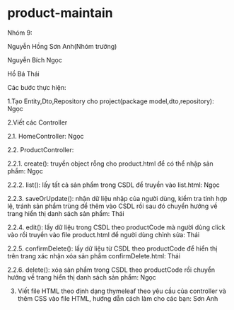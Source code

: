# product-maintain
Nhóm 9:

Nguyễn Hồng Sơn Anh(Nhóm trưởng)

Nguyễn Bích Ngọc

Hồ Bá Thái

Các bước thực hiện:

1.Tạo Entity,Dto,Repository cho project(package model,dto,repository): Ngọc


2.Viết các Controller

2.1. HomeController: Ngọc

2.2. ProductController:

2.2.1. create(): truyền object rỗng cho product.html để có thể nhập sản phẩm: Ngọc

2.2.2. list(): lấy tất cả sản phẩm trong CSDL để truyền vào list.html: Ngọc

2.2.3. saveOrUpdate(): nhận dữ liệu nhập của người dùng, kiểm tra tính hợp lệ, tránh sản phẩm trùng để thêm vào CSDL rồi sau đó chuyển hướng về trang hiển thị danh sách sản phẩm: Thái

2.2.4. edit(): lấy dữ liệu trong CSDL theo productCode mà người dùng click vào rồi truyền vào file product.html để người dùng chỉnh sửa: Thái

2.2.5. confirmDelete(): lấy dữ liệu từ CSDL theo productCode để hiển thị trên trang xác nhận xóa sản phẩm confirmDelete.html: Thái

2.2.6. delete(): xóa sản phẩm trong CSDL theo productCode rồi chuyển hướng về trang hiển thị danh sách sản phẩm: Ngọc

3. Viết file HTML theo định dạng thymeleaf theo yêu cầu của controller và thêm CSS vào file HTML, hướng dẫn cách làm cho các bạn: Sơn Anh
